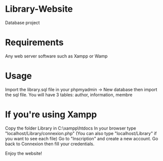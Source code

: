 # Library-Website
Database project

# Requirements
Any web server software such as Xampp or Wamp

# Usage
Import the library.sql file in your phpmyadmin -> New database then import the sql file.
You will have 3 tables: author, information, membre

# If you're using Xampp 
Copy the folder Library in C:\xampp\htdocs
In your browser type "localhost/Library/connexion.php" (You can also type "localhost/Library" if you want to see each file)
Go to "Inscription" and create a new account.
Go back to Connexion then fill your credentials. 

Enjoy the website!
